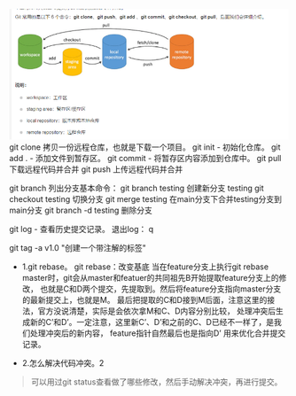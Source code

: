 ![](.git_images/db4e6b82.png)
git clone	拷贝一份远程仓库，也就是下载一个项目。
git init - 初始化仓库。
git add . - 添加文件到暂存区。
git commit - 将暂存区内容添加到仓库中。
git pull	下载远程代码并合并
git push	上传远程代码并合并




git branch 列出分支基本命令：
git branch testing  创建新分支 testing
git checkout testing 切换分支
git merge testing   在main分支下合并testing分支到main分支
git branch -d testing 删除分支

git log - 查看历史提交记录。 退出log： q

git tag -a v1.0    "创建一个带注解的标签"


- 1.git rebase。
git rebase：改变基底
  当在feature分支上执行git rebase master时，git会从master和featuer的共同祖先B开始提取feature分支上的修改，
  也就是C和D两个提交，先提取到。然后将feature分支指向master分支的最新提交上，也就是M。
  最后把提取的C和D接到M后面，注意这里的接法，官方没说清楚，实际是会依次拿M和C、D内容分别比较，
  处理冲突后生成新的C’和D’。一定注意，这里新C’、D’和之前的C、D已经不一样了，是我们处理冲突后的新内容，
  feature指针自然最后也是指向D’
用来优化合并提交记录。


- 2.怎么解决代码冲突。2

>可以用过git status查看做了哪些修改，然后手动解决冲突，再进行提交。

[](http://dexian.net.cn/archives/git-chuang-jian-fen-zhi--ti-jiao-dai-ma-xiang-xi-liu-cheng)

